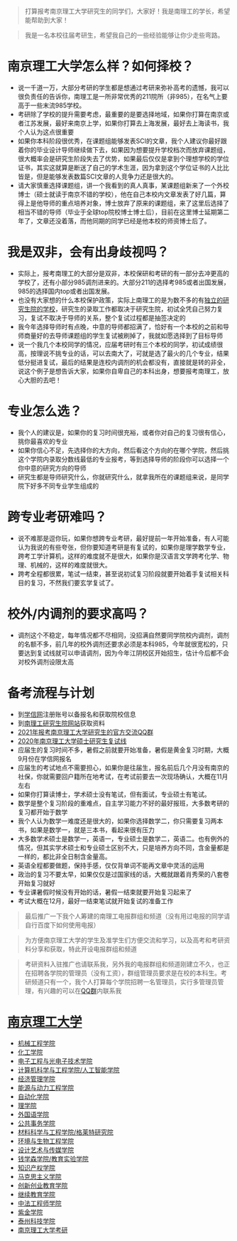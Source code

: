 

> 打算报考南京理工大学研究生的同学们，大家好！我是南理工的学长，希望能帮助到大家！



> 我是一名本校往届考研生，希望我自己的一些经验能够让你少走些弯路。

# 南京理工大学怎么样？如何择校？
- 说一千道一万，大部分考研的学生都是想通过考研来弥补高考的遗憾，我可以很负责任的告诉你，南理工是一所非常优秀的211院所（非985），在名气上要高于一些末流985学校。
- 考研除了学校的提升需要考虑，最重要的是要选择地域，如果你打算在南京或者江苏发展，最好来南京上学，如果你打算去上海发展，最好去上海读书，我个人认为这点很重要
- 如果你本科阶段很优秀，在课题组能够发表SCI的文章，我个人建议你最好跟着你的毕业设计导师继续做下去，如果因为想要提升学校档次而放弃课题组，很大概率会是研究生阶段失去了优势，如果最后仅仅是拿到个理想学校的学位证书，其实这就算是断送了自己的学术生涯，因为拿到这个学位证书的人比比皆是，但是能够发表数篇SCI文章的人竞争力还是很大的。
- 请大家慎重选择课题组，讲一个我看到的真人真事，某课题组新来了一个外校博士（硕士就读于南京不错的学校），他在自己本校内文章发表了好几篇，算得上是他导师的重点培养对象，博士放弃了原来的课题组，来了这里后选择了相当不错的导师（毕业于全球top院校博士博士后），目前在这里博士延期第二年了，文章还没着落，而他同期的同学已经是他本校的师资博士后了。
# 我是双非，会有出身歧视吗？
- 实际上，报考南理工的大部分是双非，本校保研和考研的有一部分去冲更高的学校了，还有小部分985调剂进来的。大部分211的选择考985或者出国发展，985的选择国内top或者出国发展。
- 也没有大家想的什么本校保护政策，实际上南理工的是为数不多的有[独立的研究生院的学校](https://yz.chsi.com.cn/kyzx/kp/201101/20110119/161300374.html)，研究生的录取工作都取决于研究生院，初试全凭自己努力复习，复试不取决于导师的关系，整个复试过程都是抽签决定的
- 我今年选择导师时有点晚，中意的导师都招满了，恰好有一个本校的之前和导师商量好的去导师课题组的学生复试被刷掉了，我就如愿选择到了目标导师
- 说一个我几个本校同学的情况，应届考研时有三个本校的同学，初试成绩很高，按理说不挑专业的话，可以去南大了，可就是选了最火的几个专业，结果低分挺进复试，最后的结果是连校内调剂的机会都没有，直接就是转的非全，说这个例子是想告诉大家，如果你自卑自己的本科出身，想要报考南理工，放心大胆的去吧！
# 专业怎么选？ 
- 我个人的建议是，如果你的复习时间很充裕，或者你对自己的复习很有信心，挑你最喜欢的专业
- 如果你信心不足，先选择你的大方向，然后看这个方向的在哪个学院，然后挑这个学院内录取分数线最低的专业报考，等到选择导师的阶段你可以选择一个你中意的研究方向的导师
- 研究生都是导师研究什么，你就研究什么，就拿我所在的课题组来说，是同学院下好多不同专业学生组成的
# 跨专业考研难吗？
- 说不难那是逗你玩，如果你想跨专业考研，最好提前一年开始准备，有人可能认为我说的有些夸张，但你要知道考研是有复试的，如果你是理学数学专业，跨考工学计算机，这样的难度就不是很大，如果你是汉语言文学跨考化学、物理、机械的，这样的难度就很大。
- 跨考全程都很累，笔试一结束，甚至说初试复习阶段就要开始着手复试相关科目的复习，不然我们要玄学复试了。
# 校外/内调剂的要求高吗？
- 调剂这个不稳定，每年情况都不尽相同，没招满自然要同学院校内调剂，调剂的名额不多，前几年的校外调剂还要求必须是本科985，今年就很宽松的，只要达到复试线就可以申请调剂，因为今年江阴校区开始招生，估计今后都不会对校外调剂设限太高
# 备考流程与计划
- 到[学信网](https://www.chsi.com.cn/)注册账号以备报名和获取院校信息
- 到[南理工研究生院网站](http://gs.njust.edu.cn/)获取资料
- [2021年报考南京理工大学研究生的官方交流QQ群](http://gs.njust.edu.cn/93/06/c4568a234246/page.htm)
- [2020年南京理工大学硕士研究生复试线](http://gs.njust.edu.cn/6c/67/c4568a224359/page.htm)
- 应届生的复习时间不多，暑假之前就要开始准备，暑假是黄金复习时期，大概9月份在学信网报名
- 应届生的考试地点不需要担心，如果你是往届生，报名前后几个月没有南京的社保，你就需要回户籍所在地考试，在考试前要去一次现场确认，大概在11月左右
- 如果你打算读博士，学术硕士没有笔试，但有面试，专业硕士有笔试。
- 数学是整个复习阶段的重难点，自主学习能力不好的最好报班，大多数考研的复习都开始于数学
- 我个人认为数学一难度还是很大的，如果你选择数学二，你只需要复习两本书，如果是数学一，就是三本书，看起来很有压力
- 大多数学术硕士是数学一，英语一，专业硕士是数学二，英语二。也有例外的情况，但其实学术硕士和专业硕士区别不大，只是培养方向不同，含金量都是一样的，都比非全日制含金量高。
- 英语全程都要做题，保持手感，仅仅背单词不能再文章中灵活的运用
- 政治的复习不要太早，如果仅仅是过国家线的话，大概就跟着肖秀荣的八套卷开始复习就好
- 专业课暑假时候没有开始的话，暑假一结束就要开始复习起来了
- 考试大概在12月，最好一结束笔试就开始复试的准备工作


>  最后推广一下我个人筹建的南理工电报群组和频道（没有用过电报的同学请自行百度下如何使用电报）


>  为方便南京理工大学的学生及准学生们方便交流和学习，以及高考和考研资料分享和获取，特此开设电报群组和频道


>  考研资料入驻推广也请联系我，另外我的电报群组和频道刚建立不久，也正在招聘各学院的管理员（没有工资），群组管理员要求是在校的本科生。考研频道只有一个，我个人打算每个学院招聘一名管理员，实行多管理员管理，有兴趣的可以在[QQ群](https://jq.qq.com/?_wv=1027&k=4bmKZFf1)内联系我
# [南京理工大学](https://t.me/NJUSTS)
- [机械工程学院](https://t.me/NJUSTSME)
- [化工学院](https://t.me/NJUSTSCE)
- [电子工程与光电子技术学院](https://t.me/NJUSTSEOE)
- [计算机科学与工程学院/人工智能学院](https://t.me/NJUSTSCSE)
- [经济管理学院](https://t.me/NJUSTSEM)
- [能源与动力工程学院](https://t.me/NJUSTSECE)
- [自动化学院](https://t.me/NJUSTSA)
- [理学院](https://t.me/NJUSTSS)
- [外国语学院](https://t.me/NJUSTSFS)
- [公共事务学院](https://t.me/NJUSTSPA)
- [材料科学与工程学院/格莱特研究院](https://t.me/NJUSTSMSE)
- [环境与生物工程学院](https://t.me/NJUSTSEBE)
- [设计艺术与传媒学院](https://t.me/NJUSTSDAM)
- [钱学森学院/教育实验学院](https://t.me/NJUSTSE)
- [知识产权学院](https://t.me/NJUSTSIP)
- [马克思主义学院](https://t.me/NJUSTSMS)
- [创新创业教育学院](https://t.me/NJUSTP)
- [继续教育学院](https://t.me/NJUSTSAE)
- [中法工程师学院](https://t.me/NJUSTSSFE)
- [紫金学院](https://t.me/NJUSTSZ)
- [泰州科技学院](https://t.me/NJUSTST)
- [南京理工大学考研](https://t.me/NJUSTMaster)

